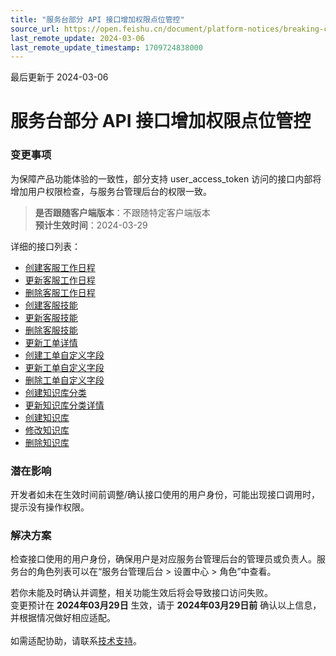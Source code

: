 ```yaml
---
title: "服务台部分 API 接口增加权限点位管控"
source_url: https://open.feishu.cn/document/platform-notices/breaking-change/some-api-of-help-desk-add-permission-control
last_remote_update: 2024-03-06
last_remote_update_timestamp: 1709724838000
---
```

最后更新于 2024-03-06

# 服务台部分 API 接口增加权限点位管控
### 变更事项
为保障产品功能体验的一致性，部分支持 user_access_token 访问的接口内部将增加用户权限检查，与服务台管理后台的权限一致。

> **是否跟随客户端版本**：不跟随特定客户端版本<br>
> **预计生效时间**：2024-03-29

详细的接口列表：
-  [创建客服工作日程](https://open.feishu.cn/document%2FuAjLw4CM%2FukTMukTMukTM%2Fhelpdesk-v1%2Fagent_schedule%2Fcreate)
-  [更新客服工作日程](https://open.feishu.cn/document%2FuAjLw4CM%2FukTMukTMukTM%2Fhelpdesk-v1%2Fagent-schedules%2Fpatch)
-  [删除客服工作日程](https://open.feishu.cn/document%2FuAjLw4CM%2FukTMukTMukTM%2Fhelpdesk-v1%2Fagent-schedules%2Fdelete)
-  [创建客服技能](https://open.feishu.cn/document%2FuAjLw4CM%2FukTMukTMukTM%2Fhelpdesk-v1%2Fagent_skill%2Fcreate)
-  [更新客服技能](https://open.feishu.cn/document%2FuAjLw4CM%2FukTMukTMukTM%2Fhelpdesk-v1%2Fagent_skill%2Fpatch)
-  [删除客服技能](https://open.feishu.cn/document%2FuAjLw4CM%2FukTMukTMukTM%2Fhelpdesk-v1%2Fagent_skill%2Fdelete)
-  [更新工单详情](https://open.feishu.cn/document%2FuAjLw4CM%2FukTMukTMukTM%2Fhelpdesk-v1%2Fticket%2Fupdate)
-  [创建工单自定义字段](https://open.feishu.cn/document%2FuAjLw4CM%2FukTMukTMukTM%2Fhelpdesk-v1%2Fticket_customized_field%2Fcreate-ticket-customized-field)
-  [更新工单自定义字段](https://open.feishu.cn/document%2FuAjLw4CM%2FukTMukTMukTM%2Fhelpdesk-v1%2Fticket_customized_field%2Fupdate-ticket-customized-field)
-  [删除工单自定义字段](https://open.feishu.cn/document%2FuAjLw4CM%2FukTMukTMukTM%2Fhelpdesk-v1%2Fticket_customized_field%2Fdelete)
-  [创建知识库分类](https://open.feishu.cn/document%2FuAjLw4CM%2FukTMukTMukTM%2Fhelpdesk-v1%2Fcategory%2Fcreate)
-  [更新知识库分类详情](https://open.feishu.cn/document%2FuAjLw4CM%2FukTMukTMukTM%2Fhelpdesk-v1%2Fcategory%2Fpatch)
-  [创建知识库](https://open.feishu.cn/document%2FuAjLw4CM%2FukTMukTMukTM%2Fhelpdesk-v1%2Ffaq%2Fcreate)
-  [修改知识库](https://open.feishu.cn/document%2FuAjLw4CM%2FukTMukTMukTM%2Fhelpdesk-v1%2Ffaq%2Fpatch)
-  [删除知识库](https://open.feishu.cn/document%2FuAjLw4CM%2FukTMukTMukTM%2Fhelpdesk-v1%2Ffaq%2Fdelete)

### 潜在影响
开发者如未在生效时间前调整/确认接口使用的用户身份，可能出现接口调用时，提示没有操作权限。

### 解决方案
检查接口使用的用户身份，确保用户是对应服务台管理后台的管理员或负责人。服务台的角色列表可以在“服务台管理后台 > 设置中心 > 角色”中查看。
<br>

若你未能及时确认并调整，相关功能生效后将会导致接口访问失败。<br>
变更预计在 **2024年03月29日** 生效，请于 **2024年03月29日前** 确认以上信息，并根据情况做好相应适配。<br>
<br> 如需适配协助，请联系[技术支持](https://applink.feishu.cn/TLJpeNdW)。
